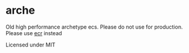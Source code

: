 # arche

Old high performance archetype ecs. Please do not use for production.
Please use [ecr](https://github.com/centau/ecr) instead

Licensed under MIT
